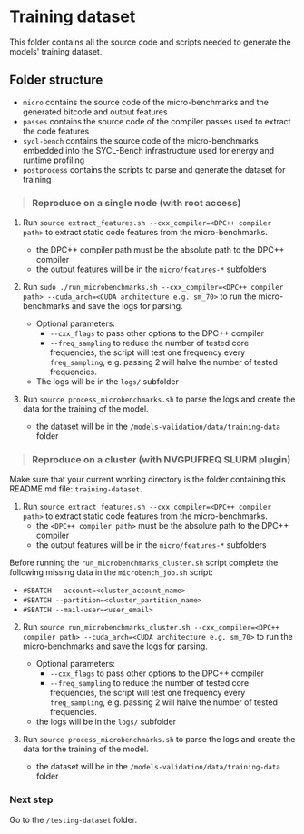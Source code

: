 # Training dataset
This folder contains all the source code and scripts needed to generate the models' training dataset.

## Folder structure
- `micro` contains the source code of the micro-benchmarks and the generated bitcode and output features
- `passes` contains the source code of the compiler passes used to extract the code features
- `sycl-bench` contains the source code of the micro-benchmarks embedded into the SYCL-Bench infrastructure used for energy and runtime profiling
- `postprocess` contains the scripts to parse and generate the dataset for training

> ### Reproduce on a single node (with **root access**)
1. Run `source extract_features.sh --cxx_compiler=<DPC++ compiler path>` to extract static code features from the micro-benchmarks.
    - the DPC++ compiler path must be the absolute path to the DPC++ compiler
    - the output features will be in the `micro/features-*` subfolders

2. Run `sudo ./run_microbenchmarks.sh --cxx_compiler=<DPC++ compiler path> --cuda_arch=<CUDA architecture e.g. sm_70>` to run the micro-benchmarks and save the logs for parsing.
    - Optional parameters:
      - `--cxx_flags` to pass other options to the DPC++ compiler
      - `--freq_sampling` to reduce the number of tested core frequencies, the script will test one frequency every `freq_sampling`, e.g. passing 2 will halve the number of tested frequencies.
    - The logs will be in the `logs/` subfolder

3. Run `source process_microbenchmarks.sh` to parse the logs and create the data for the training of the model.
    - the dataset will be in the `/models-validation/data/training-data` folder

> ### Reproduce on a cluster (with NVGPUFREQ SLURM plugin)
Make sure that your current working directory is the folder containing this README.md file: `training-dataset`.

1. Run `source extract_features.sh --cxx_compiler=<DPC++ compiler path>` to extract static code features from the micro-benchmarks.
    - the `<DPC++ compiler path>` must be the absolute path to the DPC++ compiler
    - the output features will be in the `micro/features-*` subfolders

Before running the `run_microbenchmarks_cluster.sh` script complete the following missing data in the `microbench_job.sh` script:
  - `#SBATCH --account=<cluster_account_name>`
  - `#SBATCH --partition=<cluster_partition_name>`
  - `#SBATCH --mail-user=<user_email>`

2. Run `source run_microbenchmarks_cluster.sh --cxx_compiler=<DPC++ compiler path> --cuda_arch=<CUDA architecture e.g. sm_70>` to run the micro-benchmarks and save the logs for parsing.
    - Optional parameters:
      - `--cxx_flags` to pass other options to the DPC++ compiler
      - `--freq_sampling` to reduce the number of tested core frequencies, the script will test one frequency every `freq_sampling`, e.g. passing 2 will halve the number of tested frequencies.
    - the logs will be in the `logs/` subfolder

3. Run `source process_microbenchmarks.sh` to parse the logs and create the data for the training of the model.
    - the dataset will be in the `/models-validation/data/training-data` folder

### Next step
Go to the `/testing-dataset` folder.